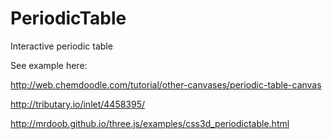 PeriodicTable
=============

Interactive periodic table


See example here:

http://web.chemdoodle.com/tutorial/other-canvases/periodic-table-canvas

http://tributary.io/inlet/4458395/


http://mrdoob.github.io/three.js/examples/css3d_periodictable.html
